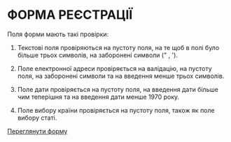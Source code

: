 # ФОРМА РЕЄСТРАЦІЇ

Поля форми мають такі провірки:

1. Текстові поля провіряються на пустоту поля, на те щоб в полі було більше трьох символів, на заборонені символи (" , ').

2. Поле електронної адреси провіряється на валідацію, на пустоту поля, на заборонені символи та на введення менше трьох символів.

3. Поле дати провіряється на пустоту поля, на введення дати більше чим теперішня та на введення дати менше 1970 року.

4. Поле вибору країни провіряється на пустоту поля, також як поле вибору статі.

[Переглянути форму](https://denyszabudskyi.github.io/form/)
